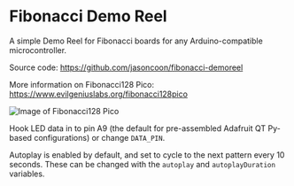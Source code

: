 Fibonacci Demo Reel
=========

A simple Demo Reel for Fibonacci boards for any Arduino-compatible microcontroller.

Source code: https://github.com/jasoncoon/fibonacci-demoreel

More information on Fibonacci128 Pico: https://www.evilgeniuslabs.org/fibonacci128pico

![Image of Fibonacci128 Pico](f128pico.gif)

Hook LED data in to pin A9 (the default for pre-assembled Adafruit QT Py-based configurations) or change `DATA_PIN`.

Autoplay is enabled by default, and set to cycle to the next pattern every 10 seconds.  These can be changed with the `autoplay` and `autoplayDuration` variables.